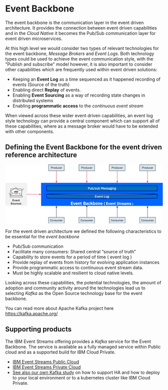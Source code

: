 # Event Backbone

The event backbone is the communication layer in the event driven architecture.  It provides the connection between event driven capabilities and in the *Cloud Native*  it becomes the Pub/Sub communication layer for event driven microservices.

At this high level we would consider two types of relevant technologies for the event backbone, *Message Brokers* and *Event Logs*.  Both technology types could be used to achieve the event communication style, with the "Publish and  subscribe" model however, it is also important to consider other capabilities which are frequently used within event driven solutions:

* Keeping an **Event Log** as a time sequenced as it happened recording of events  (Source of the truth)
* Enabling direct **Replay** of events.
* Enabling **Event Sourcing** as a way of recording state changes in distributed systems
* Enabling **programmatic access** to the *continuous event stream*

When viewed across these wider event driven capabilities, an event log style technology  can provide a central component which can  support all of these capabilities, where as a message broker would have to be extended with other components.

## Defining the Event Backbone for the event driven reference architecture

![](evt-backbone.png)

For the event driven architecture we defined the following characteristics to be essential for the *event backbone*

* Pub/Sub communication
* Facilitate many consumers: Shared central “source of truth”
* Capability to store events for a period of time ( event log )
* Provide replay of events from history for evolving application instances
* Provide programmatic access to continuous event stream data.
* Must be highly scalable and resilient to cloud native levels.

Looking across these capabilities, the potential technologies, the amount of adoption and community activity around the technologies lead us to selecting *Kafka* as the Open Source technology base for the event backbone.

You can read  more about Apache Kafka project here https://kafka.apache.org/

## Supporting products

The IBM Event Streams offering provides a *Kafka* service for the Event Backbone. The service is available as a fully managed service within Public cloud and as a supported build for IBM Cloud Private.

* [IBM Event Streams Public Cloud](https://console.bluemix.net/catalog/services/event-streams)
* [IBM Event Streams Private Cloud](https://www.ibm.com/cloud/event-streams)
* [See also our own Kafka study](../kafka/readme.md) on how to support HA and how to deploy to your local environment or to a kubernetes cluster like IBM Cloud Private.
